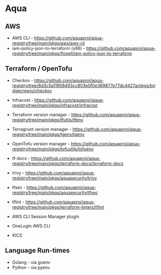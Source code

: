 # Aqua

## AWS

- AWS CLI - https://github.com/aquaproj/aqua-registry/tree/main/pkgs/aws/aws-cli
- iam-policy-json-to-terraform (x86) - https://github.com/aquaproj/aqua-registry/tree/main/pkgs/flosell/iam-policy-json-to-terraform

## Terraform / OpenTofu

- Checkov - https://github.com/aquaproj/aqua-registry/tree/8d3c5a11908493cc803e0f0e369877e77dc4427a/pkgs/bridgecrewio/checkov
- Infracost - https://github.com/aquaproj/aqua-registry/tree/main/pkgs/infracost/infracost
- Terraform version manager - https://github.com/aquaproj/aqua-registry/tree/main/pkgs/tfutils/tfenv
- Terragrunt version manager - https://github.com/aquaproj/aqua-registry/tree/main/pkgs/tgenv/tgenv
- OpenTofu version manager - https://github.com/aquaproj/aqua-registry/tree/main/pkgs/tofuutils/tofuenv
- tf-docs - https://github.com/aquaproj/aqua-registry/tree/main/pkgs/terraform-docs/terraform-docs
- trivy - https://github.com/aquaproj/aqua-registry/tree/main/pkgs/aquasecurity/trivy
- tfsec - https://github.com/aquaproj/aqua-registry/tree/main/pkgs/aquasecurity/tfsec
- tflint - https://github.com/aquaproj/aqua-registry/tree/main/pkgs/terraform-linters/tflint

- AWS CLI Session Manager plugin
- OneLogin AWS CLI
- KICS
  
## Language Run-times

- Golang - via goenv
- Python - via pyenv
